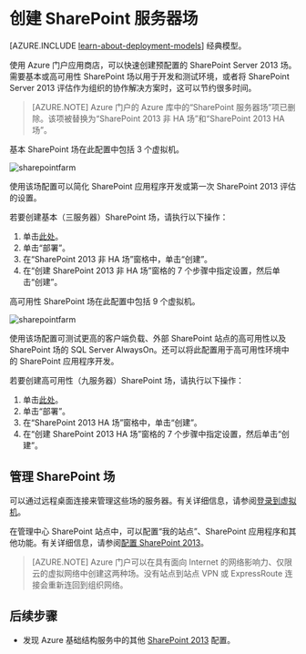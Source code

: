 <!-- not suitable for Mooncake -->


<properties
	pageTitle="创建 SharePoint 服务器场 | Azure"
	description="使用 Azure 门户应用商店快速创建新的基本或高可用性 SharePoint Server 2013 场。"
	services="virtual-machines"
	documentationCenter=""
	authors="JoeDavies-MSFT"
	manager="timlt"
	editor=""
	tags="azure-resource-manager"/>

<tags
	ms.service="virtual-machines"
	ms.date="02/03/2016"
	wacn.date=""/>

# 创建 SharePoint 服务器场

[AZURE.INCLUDE [learn-about-deployment-models](../includes/learn-about-deployment-models-rm-include.md)] 经典模型。

使用 Azure 门户应用商店，可以快速创建预配置的 SharePoint Server 2013 场。需要基本或高可用性 SharePoint 场以用于开发和测试环境，或者将 SharePoint Server 2013 评估作为组织的协作解决方案时，这可以节约很多时间。

> [AZURE.NOTE] Azure 门户的 Azure 库中的“SharePoint 服务器场”项已删除。该项被替换为“SharePoint 2013 非 HA 场”和“SharePoint 2013 HA 场”。

基本 SharePoint 场在此配置中包括 3 个虚拟机。

![sharepointfarm](./media/virtual-machines-sharepoint-farm-azure-preview/Non-HAFarm.png)

使用该场配置可以简化 SharePoint 应用程序开发或第一次 SharePoint 2013 评估的设置。

若要创建基本（三服务器）SharePoint 场，请执行以下操作：

1. 单击[此处](https://azure.microsoft.com/marketplace/partners/sharepoint2013/sharepoint2013farmsharepoint2013-nonha/)。
2. 单击“部署”。
3. 在“SharePoint 2013 非 HA 场”窗格中，单击“创建”。
4. 在“创建 SharePoint 2013 非 HA 场”窗格的 7 个步骤中指定设置，然后单击“创建”。

高可用性 SharePoint 场在此配置中包括 9 个虚拟机。

![sharepointfarm](./media/virtual-machines-sharepoint-farm-azure-preview/HAFarm.png)

使用该场配置可测试更高的客户端负载、外部 SharePoint 站点的高可用性以及 SharePoint 场的 SQL Server AlwaysOn。还可以将此配置用于高可用性环境中的 SharePoint 应用程序开发。

若要创建高可用性（九服务器）SharePoint 场，请执行以下操作：

1. 单击[此处](https://azure.microsoft.com/marketplace/partners/sharepoint2013/sharepoint2013farmsharepoint2013-ha/)。
2. 单击“部署”。
3. 在“SharePoint 2013 HA 场”窗格中，单击“创建”。
4. 在“创建 SharePoint 2013 HA 场”窗格的 7 个步骤中指定设置，然后单击“创建”。

## 管理 SharePoint 场

可以通过远程桌面连接来管理这些场的服务器。有关详细信息，请参阅[登录到虚拟机](/documentation/articles/virtual-machines-windows-tutorial-classic-portal#log-on-to-the-virtual-machine)。

在管理中心 SharePoint 站点中，可以配置“我的站点”、SharePoint 应用程序和其他功能。有关详细信息，请参阅[配置 SharePoint 2013](http://technet.microsoft.com/zh-cn/library/ee836142.aspx)。

> [AZURE.NOTE] Azure 门户可以在具有面向 Internet 的网络影响力、仅限云的虚拟网络中创建这两种场。没有站点到站点 VPN 或 ExpressRoute 连接会重新连回到组织网络。

## 后续步骤

- 发现 Azure 基础结构服务中的其他 [SharePoint 2013](https://technet.microsoft.com/zh-cn/library/dn635309.aspx) 配置。

<!---HONumber=Mooncake_Quality_Review_1215_2016-->